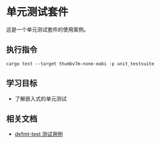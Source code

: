 # 单元测试套件

这是一个单元测试套件的使用案例。

## 执行指令

```shell
cargo test --target thumbv7m-none-eabi -p unit_testsuite
```

## 学习目标

- 了解嵌入式的单元测试

## 相关文档

- [defmt-test 测试用例](https://github.com/fkohlgrueber/atat-blue-pill)

